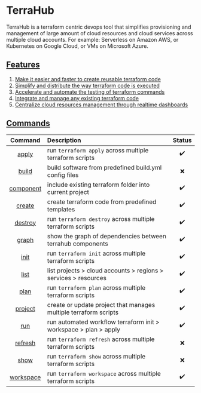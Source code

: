 # TerraHub

TerraHub is a terraform centric devops tool that simplifies provisioning
and management of large amount of cloud resources and cloud services
across multiple cloud accounts. For example: Serverless on Amazon AWS,
or Kubernetes on Google Cloud, or VMs on Microsoft Azure.


## [Features](features.md)

1. [Make it easier and faster to create reusable terraform code](features/features1.md)
2. [Simplify and distribute the way terraform code is executed](features/features2.md)
3. [Accelerate and automate the testing of terraform commands](features/features3.md)
4. [Integrate and manage any existing terraform code](features/features4.md)
5. [Centralize cloud resources management through realtime dashboards](features/features5.md)


## [Commands](commands.md)

| Command | Description | Status |
| :---:   | :---        | :---:  |
| [apply](commands/apply.md) | run `terraform apply` across multiple terraform scripts | :heavy_check_mark: |
| [build](commands/build.md) | build software from predefined build.yml config files | :x: |
| [component](commands/component.md) | include existing terraform folder into current project | :heavy_check_mark: |
| [create](commands/create.md) | create terraform code from predefined templates | :heavy_check_mark: |
| [destroy](commands/destroy.md) | run `terraform destroy` across multiple terraform scripts | :heavy_check_mark: |
| [graph](commands/graph.md) | show the graph of dependencies between terrahub components | :heavy_check_mark: |
| [init](commands/init.md) | run `terraform init` across multiple terraform scripts | :heavy_check_mark: |
| [list](commands/list.md) | list projects > cloud accounts > regions > services > resources | :heavy_check_mark: |
| [plan](commands/plan.md) | run `terraform plan` across multiple terraform scripts | :heavy_check_mark: |
| [project](commands/project.md) | create or update project that manages multiple terraform scripts | :heavy_check_mark: |
| [run](commands/run.md) | run automated workflow terraform init > workspace > plan > apply | :heavy_check_mark: |
| [refresh](commands/refresh.md) | run `terraform refresh` across multiple terraform scripts | :x: |
| [show](commands/show.md) | run `terraform show` across multiple terraform scripts | :x: |
| [workspace](commands/workspace.md) | run `terraform workspace` across multiple terraform scripts | :heavy_check_mark: |
